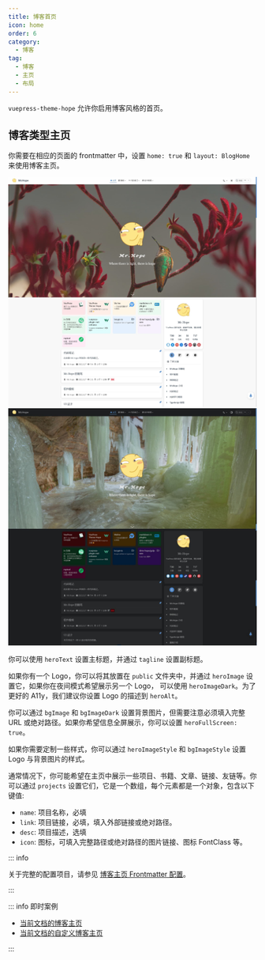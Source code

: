 ```yaml
---
title: 博客首页
icon: home
order: 6
category:
  - 博客
tag:
  - 博客
  - 主页
  - 布局
---
```


`vuepress-theme-hope` 允许你启用博客风格的首页。

<!-- more -->

## 博客类型主页

你需要在相应的页面的 frontmatter 中，设置 `home: true` 和 `layout: BlogHome` 来使用博客主页。

![首页截图](./assets/blog-light.jpg#light)
![首页截图](./assets/blog-dark.jpg#dark)

你可以使用 `heroText` 设置主标题，并通过 `tagline` 设置副标题。

如果你有一个 Logo，你可以将其放置在 `public` 文件夹中，并通过 `heroImage` 设置它，如果你在夜间模式希望展示另一个 Logo， 可以使用 `heroImageDark`。为了更好的 A11y，我们建议你设置 Logo 的描述到 `heroAlt`。

你可以通过 `bgImage` 和 `bgImageDark` 设置背景图片，但需要注意必须填入完整 URL 或绝对路径。如果你希望信息全屏展示，你可以设置 `heroFullScreen: true`。

如果你需要定制一些样式，你可以通过 `heroImageStyle` 和 `bgImageStyle` 设置 Logo 与背景图片的样式。

通常情况下，你可能希望在主页中展示一些项目、书籍、文章、链接、友链等。你可以通过 `projects` 设置它们，它是一个数组，每个元素都是一个对象，包含以下键值:

- `name`: 项目名称，必填
- `link`: 项目链接，必填，填入外部链接或绝对路径。
- `desc`: 项目描述，选填
- `icon`: 图标，可填入完整路径或绝对路径的图片链接、图标 FontClass 等。

::: info

关于完整的配置项目，请参见 [博客主页 Frontmatter 配置](../../config/frontmatter/blog-home.md)。

:::

::: info 即时案例

- [当前文档的博客主页](../../demo/blog-home.md)
- [当前文档的自定义博客主页](../../demo/custom-blog-home.md)

:::
